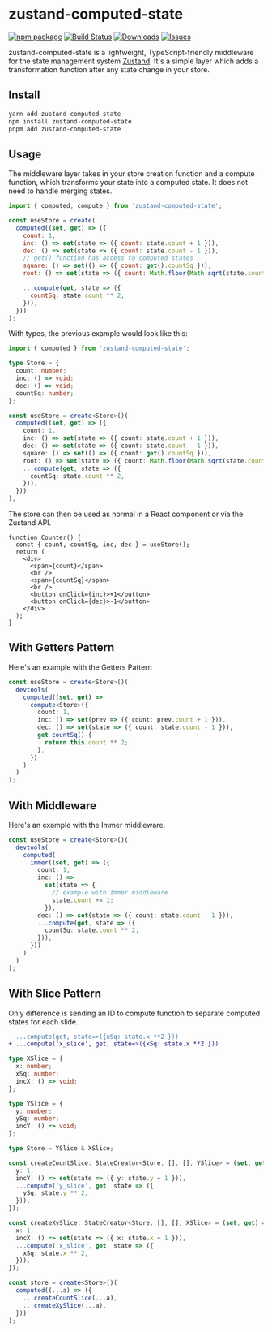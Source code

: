 # zustand-computed-state

[![npm package][npm-img]][npm-url]
[![Build Status][build-img]][build-url]
[![Downloads][downloads-img]][downloads-url]
[![Issues][issues-img]][issues-url]

zustand-computed-state is a lightweight, TypeScript-friendly middleware for the state management system [Zustand](https://github.com/pmndrs/zustand). It's a simple layer which adds a transformation function after any state change in your store.

## Install

```bash
yarn add zustand-computed-state
npm install zustand-computed-state
pnpm add zustand-computed-state
```

## Usage

The middleware layer takes in your store creation function and a compute function, which transforms your state into a computed state. It does not need to handle merging states.

```js
import { computed, compute } from 'zustand-computed-state';

const useStore = create(
  computed((set, get) => ({
    count: 1,
    inc: () => set(state => ({ count: state.count + 1 })),
    dec: () => set(state => ({ count: state.count - 1 })),
    // get() function has access to computed states
    square: () => set(() => ({ count: get().countSq })),
    root: () => set(state => ({ count: Math.floor(Math.sqrt(state.count)) })),

    ...compute(get, state => ({
      countSq: state.count ** 2,
    })),
  }))
);
```

With types, the previous example would look like this:

```ts
import { computed } from 'zustand-computed-state';

type Store = {
  count: number;
  inc: () => void;
  dec: () => void;
  countSq: number;
};

const useStore = create<Store>()(
  computed((set, get) => ({
    count: 1,
    inc: () => set(state => ({ count: state.count + 1 })),
    dec: () => set(state => ({ count: state.count - 1 })),
    square: () => set(() => ({ count: get().countSq })),
    root: () => set(state => ({ count: Math.floor(Math.sqrt(state.count)) })),
    ...compute(get, state => ({
      countSq: state.count ** 2,
    })),
  }))
);
```

The store can then be used as normal in a React component or via the Zustand API.

```tsx
function Counter() {
  const { count, countSq, inc, dec } = useStore();
  return (
    <div>
      <span>{count}</span>
      <br />
      <span>{countSq}</span>
      <br />
      <button onClick={inc}>+1</button>
      <button onClick={dec}>-1</button>
    </div>
  );
}
```

## With Getters Pattern

Here's an example with the Getters Pattern

```ts
const useStore = create<Store>()(
  devtools(
    computed((set, get) =>
      compute<Store>({
        count: 1,
        inc: () => set(prev => ({ count: prev.count + 1 })),
        dec: () => set(state => ({ count: state.count - 1 })),
        get countSq() {
          return this.count ** 2;
        },
      })
    )
  )
);
```

## With Middleware

Here's an example with the Immer middleware.

```ts
const useStore = create<Store>()(
  devtools(
    computed(
      immer((set, get) => ({
        count: 1,
        inc: () =>
          set(state => {
            // example with Immer middleware
            state.count += 1;
          }),
        dec: () => set(state => ({ count: state.count - 1 })),
        ...compute(get, state => ({
          countSq: state.count ** 2,
        })),
      }))
    )
  )
);
```

## With Slice Pattern

Only difference is sending an ID to compute function to separate computed states for each slide.

```diff
- ...compute(get, state=>({xSq: state.x **2 }))
+ ...compute('x_slice', get, state=>({xSq: state.x **2 }))
```

```ts
type XSlice = {
  x: number;
  xSq: number;
  incX: () => void;
};

type YSlice = {
  y: number;
  ySq: number;
  incY: () => void;
};

type Store = YSlice & XSlice;

const createCountSlice: StateCreator<Store, [], [], YSlice> = (set, get) => ({
  y: 1,
  incY: () => set(state => ({ y: state.y + 1 })),
  ...compute('y_slice', get, state => ({
    ySq: state.y ** 2,
  })),
});

const createXySlice: StateCreator<Store, [], [], XSlice> = (set, get) => ({
  x: 1,
  incX: () => set(state => ({ x: state.x + 1 })),
  ...compute('x_slice', get, state => ({
    xSq: state.x ** 2,
  })),
});

const store = create<Store>()(
  computed((...a) => ({
    ...createCountSlice(...a),
    ...createXySlice(...a),
  }))
);
```

[build-img]: https://github.com/yasintz/zustand-computed-state/actions/workflows/release.yml/badge.svg
[build-url]: https://github.com/yasintz/zustand-computed-state/actions/workflows/build.yml
[downloads-img]: https://img.shields.io/npm/dt/zustand-computed-state
[downloads-url]: https://www.npmtrends.com/zustand-computed-state-state
[npm-img]: https://img.shields.io/npm/v/zustand-computed-state
[npm-url]: https://www.npmjs.com/package/zustand-computed-state
[issues-img]: https://img.shields.io/github/issues/yasintz/zustand-computed-state
[issues-url]: https://github.com/yasintz/yasintz/zustand-computed-state/issues
